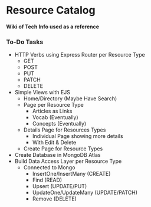 # Resource Catalog
**Wiki of Tech Info used as a reference**

### To-Do Tasks
- HTTP Verbs using Express Router per Resource Type
    - GET
    - POST
    - PUT
    - PATCH
    - DELETE
- Simple Views with EJS
    - Home/Directory (Maybe Have Search)
    - Page per Resource Type
        - Articles as Links
        - Vocab (Eventually)
        - Concepts (Eventually)
    - Details Page for Resources Types
        - Individual Page showing more details
        - With Edit & Delete
    - Create Page for Resource Types
- Create Database in MongoDB Atlas
- Build Data Access Layer per Resource Type
    - Connected to Mongo
        - InsertOne/InsertMany (CREATE)
        - Find (READ)
        - Upsert (UPDATE/PUT)
        - UpdateOne/UpdateMany (UPDATE/PATCH)
        - Remove (DELETE)
